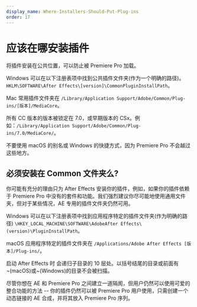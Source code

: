 ```yaml
---
display_name: Where-Installers-Should-Put-Plug-ins
order: 17
---
```


# 应该在哪安装插件

将插件安装在公共位置，可以防止被 Premiere Pro 加载。

Windows 可以在以下注册表项中找到公共插件文件夹(作为一个明确的路径)。`HKLM\SOFTWARE\After Effects\[version]\CommonPluginInstallPath`。

Mac 常用插件文件夹在 `/Library/Application Support/Adobe/Common/Plug-ins/[版本]/MediaCore`。

所有 CC 版本的版本被锁定在 7.0，或早期版本的 CSx。例如：`/Library/Application Support/Adobe/Common/Plug-ins/7.0/MediaCore/`。

不要使用 macOS 的别名或 Windows 的快捷方式，因为 Premiere Pro 不会越过这些地方。

## 必须安装在 Common 文件夹么?

你可能有充分的理由只为 After Effects 安装你的插件，例如，如果你的插件依赖于 Premiere Pro 中没有的套件和功能。我们强烈建议你尽可能地使用通用文件夹，但对于某些情况，AE 专用的插件文件夹仍然可用。

Windows 可以在以下注册表项中找到应用程序特定的插件文件夹(作为明确的路径) `\HKEY_LOCAL_MACHINE\SOFTWARE\AdobeAfter Effects\(version)\PluginInstallPath`。

macOS 应用程序特定的插件文件夹在 `/Applications/Adobe After Effects [版本]/Plug-ins/`。

启动 After Effects 时 会递归子目录的 10 层处。以括号结尾的目录或前面有 ¬(macOS)或~(Windows)的目录不会被扫描。

尽管你想在 AE 和 Premiere Pro 之间建立一道隔阂，但用户仍然可以使用可爱的整合功能的方法 -- 你的插件仍然可以被 Premiere Pro 用户使用，只需创建一个动态链接的 AE 合成，并将其放入 Premiere Pro 序列。

